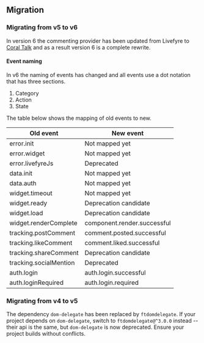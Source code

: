 ## Migration

### Migrating from v5 to v6

In version 6 the commenting provider has been updated from Livefyre to [Coral Talk](https://coralproject.net/talk/) and as a result version 6 is a complete rewrite.


#### Event naming

In v6 the naming of events has changed and all events use a dot notation that has three sections.

1. Category
2. Action
3. State

The table below shows the mapping of old events to new.

| Old event              | New event                   |
| ---------------------- | --------------------------- |
| error.init             | Not mapped yet              |
| error.widget           | Not mapped yet              |
| error.livefyreJs       | Deprecated                  |
| data.init              | Not mapped yet              |
| data.auth              | Not mapped yet              |
| widget.timeout         | Not mapped yet              |
| widget.ready           | Deprecation candidate       |
| widget.load            | Deprecation candidate       |
| widget.renderComplete  | component.render.successful |
| tracking.postComment   | comment.posted.successful   |
| tracking.likeComment   | comment.liked.successful    |
| tracking.shareComment  | Deprecation candidate       |
| tracking.socialMention | Deprecated                  |
| auth.login             | auth.login.successful       |
| auth.loginRequired     | auth.login.required         |


### Migrating from v4 to v5

The dependency `dom-delegate` has been replaced by `ftdomdelegate`. If your project depends on `dom-delegate`, switch to `ftdomdelegate@^3.0.0` instead -- their api is the same, but `dom-delegate` is now deprecated. Ensure your project builds without conflicts.

